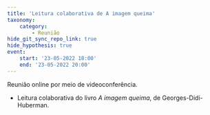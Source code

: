 ```yaml
---
title: 'Leitura colaborativa de A imagem queima'
taxonomy:
    category:
        - Reunião
hide_git_sync_repo_link: true
hide_hypothesis: true
event:
    start: '23-05-2022 18:00'
    end: '23-05-2022 20:00'
---
```


Reunião online por meio de videoconferência.

- Leitura colaborativa do livro *A imagem queima*, de Georges-Didi-Huberman.

